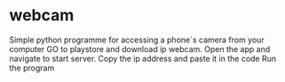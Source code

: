 # webcam
 Simple python programme for accessing a phone`s camera from your computer
GO to playstore and download ip webcam.
Open the app and navigate to start server.
Copy the ip address and paste it in the code
Run the program
